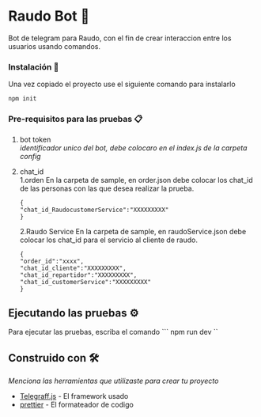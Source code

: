 # Raudo Bot 🚀

Bot de telegram para Raudo, con el fin de crear interaccion entre los usuarios usando comandos.

### Instalación 🔧

Una vez copiado el proyecto use el siguiente comando para instalarlo

```
npm init
```
### Pre-requisitos para las pruebas 📋

1. bot token<br>
    _identificador unico del bot, debe colocaro en el index.js de la carpeta config_

1. chat_id<br>
    1.orden
    En la carpeta de sample, en order.json debe colocar los chat_id de las personas con las que desea realizar la prueba.
    ```
    {
    "chat_id_RaudocustomerService":"XXXXXXXXX"
    }
    ```
    2.Raudo Service
    En la carpeta de sample, en raudoService.json debe colocar los chat_id para el servicio al cliente de raudo.
    ```
    {
	"order_id":"xxxx",
	"chat_id_cliente":"XXXXXXXXX",
	"chat_id_repartidor":"XXXXXXXXX",
	"chat_id_customerService":"XXXXXXXXX"
    }
    ```

## Ejecutando las pruebas ⚙️

Para ejecutar las pruebas, escriba el comando
    ```
	npm run dev
    ``
## Construido con 🛠️

_Menciona las herramientas que utilizaste para crear tu proyecto_

* [Telegraff.js](https://telegraf.js.org) - El framework usado
* [prettier](https://prettier.io) - El formateador de codigo
